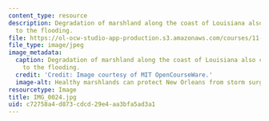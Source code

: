 ```yaml
---
content_type: resource
description: Degradation of marshland along the coast of Louisiana also contributed
  to the flooding.
file: https://ol-ocw-studio-app-production.s3.amazonaws.com/courses/11-945-katrina-practicum-spring-2006/c72758a4d873cdcd29e4aa3bfa5ad3a1_IMG_0024.jpg
file_type: image/jpeg
image_metadata:
  caption: Degradation of marshland along the coast of Louisiana also contributed
    to the flooding.
  credit: 'Credit: Image courtesy of MIT OpenCourseWare.'
  image-alt: Healthy marshlands can protect New Orleans from storm surges.
resourcetype: Image
title: IMG_0024.jpg
uid: c72758a4-d873-cdcd-29e4-aa3bfa5ad3a1
---
```

